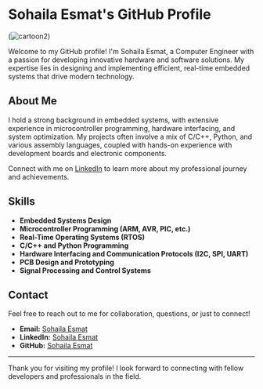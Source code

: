 # Sohaila Esmat's GitHub Profile

(![cartoon2](https://github.com/sohailaesmat14/sohailaesmat14/assets/170406386/7d34df24-3cb6-4f99-950c-304cf8efc869))

Welcome to my GitHub profile! I'm Sohaila Esmat, a Computer Engineer with a passion for developing innovative hardware and software solutions. My expertise lies in designing and implementing efficient, real-time embedded systems that drive modern technology.

## About Me

I hold a strong background in embedded systems, with extensive experience in microcontroller programming, hardware interfacing, and system optimization. My projects often involve a mix of C/C++, Python, and various assembly languages, coupled with hands-on experience with development boards and electronic components.

Connect with me on [LinkedIn](https://www.linkedin.com/in/sohailaesmat/) to learn more about my professional journey and achievements.

## Skills

- **Embedded Systems Design**
- **Microcontroller Programming (ARM, AVR, PIC, etc.)**
- **Real-Time Operating Systems (RTOS)**
- **C/C++ and Python Programming**
- **Hardware Interfacing and Communication Protocols (I2C, SPI, UART)**
- **PCB Design and Prototyping**
- **Signal Processing and Control Systems**

## Contact

Feel free to reach out to me for collaboration, questions, or just to connect!

- **Email:** [Sohaila Esmat](sohailabs1410@gmail.com)
- **LinkedIn:** [Sohaila Esmat](https://www.linkedin.com/in/sohailaesmat/)
- **GitHub:** [Sohaila Esmat](https://github.com/sohailaesmat14)

---

Thank you for visiting my profile! I look forward to connecting with fellow developers and professionals in the field.
